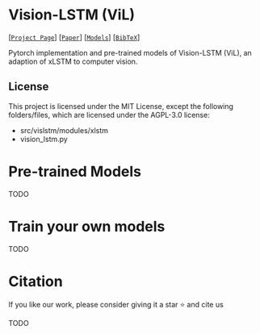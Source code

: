 # Vision-LSTM (ViL)

[[`Project Page`](https://nx-ai.github.io/vision-lstm)] [[`Paper`](https://arxiv.org/abs/TODO)] [[`Models`](https://github.com/nx-ai/vision-lstm#pre-trained-models)] [[`BibTeX`](https://github.com/nx-ai/vision-lstm#citation)]

Pytorch implementation and pre-trained models of Vision-LSTM (ViL), an adaption of xLSTM to computer vision.

## License

This project is licensed under the MIT License, except the following folders/files, 
which are licensed under the AGPL-3.0 license:
- src/vislstm/modules/xlstm
- vision_lstm.py



# Pre-trained Models

TODO


# Train your own models

TODO


# Citation

If you like our work, please consider giving it a star :star: and cite us

TODO